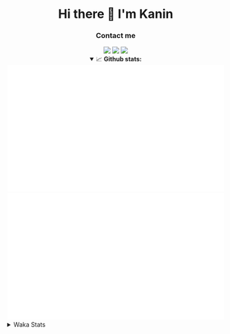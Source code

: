 <div align="center">
 <h1>Hi there 👋 I'm Kanin</h1>
 <h3>Contact me</h3>
 <a href="mailto:im@kanin.dev"><img src="https://img.shields.io/badge/gmail-%23D14836.svg?&style=for-the-badge&logo=gmail&logoColor=white"/></a>
 <a href="https://twitter.com/KaninDev"><img src="https://img.shields.io/badge/twitter-%231DA1F2.svg?&style=for-the-badge&logo=twitter&logoColor=white"/></a>
 <a href="https://www.linkedin.com/in/KaninDev"><img src="https://img.shields.io/badge/linkedin-%230077B5.svg?&style=for-the-badge&logo=linkedin&logoColor=white"/></a>
<details open>
  <summary>📈 <b>Github stats:</b></summary>
  <img src="https://github.com/Kanin/Kanin/blob/master/scripts/GitHubStats/generated/overview.svg"/>
  <img src="https://github.com/Kanin/Kanin/blob/master/scripts/GitHubStats/generated/languages.svg"/>
</details>
</div>

<details>
 <summary>Waka Stats</summary>

<!--START_SECTION:waka-->
![Code Time](http://img.shields.io/badge/Code%20Time-1%2C809%20hrs%2029%20mins-blue)

![Profile Views](http://img.shields.io/badge/Profile%20Views-2-blue)

![Lines of code](https://img.shields.io/badge/From%20Hello%20World%20I%27ve%20Written-21%20Thousand%20lines%20of%20code-blue)

**🐱 My GitHub Data** 

> 🏆 29 Contributions in the Year 2022
 > 
> 📦 82.6 kB Used in GitHub's Storage 
 > 
> 🚫 Not Opted to Hire
 > 
> 📜 13 Public Repositories 
 > 
> 🔑 9 Private Repositories  
 > 
**I'm an Early 🐤** 

```text
🌞 Morning    98 commits     ███░░░░░░░░░░░░░░░░░░░░░░   14.85% 
🌆 Daytime    241 commits    █████████░░░░░░░░░░░░░░░░   36.52% 
🌃 Evening    151 commits    █████░░░░░░░░░░░░░░░░░░░░   22.88% 
🌙 Night      170 commits    ██████░░░░░░░░░░░░░░░░░░░   25.76%

```
📅 **I'm Most Productive on Monday** 

```text
Monday       120 commits    ████░░░░░░░░░░░░░░░░░░░░░   18.18% 
Tuesday      104 commits    ████░░░░░░░░░░░░░░░░░░░░░   15.76% 
Wednesday    112 commits    ████░░░░░░░░░░░░░░░░░░░░░   16.97% 
Thursday     72 commits     ██░░░░░░░░░░░░░░░░░░░░░░░   10.91% 
Friday       90 commits     ███░░░░░░░░░░░░░░░░░░░░░░   13.64% 
Saturday     54 commits     ██░░░░░░░░░░░░░░░░░░░░░░░   8.18% 
Sunday       108 commits    ████░░░░░░░░░░░░░░░░░░░░░   16.36%

```


📊 **This Week I Spent My Time On** 

```text
⌚︎ Time Zone: America/New_York

💬 Programming Languages: 
Python                   8 hrs 35 mins       ████████████████████████░   97.32% 
virtualenv               13 mins             ░░░░░░░░░░░░░░░░░░░░░░░░░   2.57% 
Text                     0 secs              ░░░░░░░░░░░░░░░░░░░░░░░░░   0.05% 
PythonStub               0 secs              ░░░░░░░░░░░░░░░░░░░░░░░░░   0.04% 
XML                      0 secs              ░░░░░░░░░░░░░░░░░░░░░░░░░   0.01%

🔥 Editors: 
PyCharm                  8 hrs 49 mins       █████████████████████████   100.0%

🐱‍💻 Projects: 
TomsBotPyCord            8 hrs 31 mins       ████████████████████████░   96.46% 
py-cord                  18 mins             █░░░░░░░░░░░░░░░░░░░░░░░░   3.54%

💻 Operating System: 
Linux                    8 hrs 49 mins       █████████████████████████   100.0%

```

**I Mostly Code in Python** 

```text
Python                   23 repos            ███████████████████░░░░░░   76.67% 
JavaScript               3 repos             ██░░░░░░░░░░░░░░░░░░░░░░░   10.0% 
Java                     2 repos             █░░░░░░░░░░░░░░░░░░░░░░░░   6.67% 
Kotlin                   1 repo              ░░░░░░░░░░░░░░░░░░░░░░░░░   3.33% 
HTML                     1 repo              ░░░░░░░░░░░░░░░░░░░░░░░░░   3.33%

```


**Timeline**

![Chart not found](https://raw.githubusercontent.com/Kanin/Kanin/master/charts/bar_graph.png) 


 Last Updated on 14/01/2022
<!--END_SECTION:waka-->
</details>
